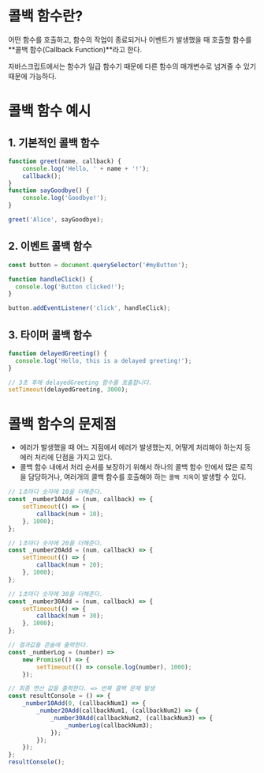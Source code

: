 # 콜백 함수란?

어떤 함수를 호출하고, 함수의 작업이 종료되거나 이벤트가 발생했을 때 호출할 함수를 **콜백 함수(Callback Function)**라고 한다. 

자바스크립트에서는 함수가 일급 함수기 때문에 다른 함수의 매개변수로 넘겨줄 수 있기 때문에 가능하다.

# 콜백 함수 예시

## 1. 기본적인 콜백 함수

```javascript
function greet(name, callback) {
	console.log('Hello, ' + name + '!');
	callback();
}
function sayGoodbye() {
	console.log('Goodbye!');
}

greet('Alice', sayGoodbye);
```

## 2. 이벤트 콜백 함수

```javascript
const button = document.querySelector('#myButton');

function handleClick() {
  console.log('Button clicked!');
}

button.addEventListener('click', handleClick);
```

## 3. 타이머 콜백 함수

```javascript
function delayedGreeting() {
  console.log('Hello, this is a delayed greeting!');
}

// 3초 후에 delayedGreeting 함수를 호출합니다.
setTimeout(delayedGreeting, 3000);
```

# 콜백 함수의 문제점

- 에러가 발생했을 때 어느 지점에서 에러가 발생했는지, 어떻게 처리해야 하는지 등 에러 처리에 단점을 가지고 있다.
- 콜백 함수 내에서 처리 순서를 보장하기 위해서 하나의 콜백 함수 안에서 많은 로직을 담당하거나, 여러개의 콜백 함수를 호출해야 하는 `콜백 지옥`이 발생할 수 있다.

```javascript
// 1초마다 숫자에 10을 더해준다.
const _number10Add = (num, callback) => {
    setTimeout(() => {
        callback(num + 10);
    }, 1000);
};

// 1초마다 숫자에 20을 더해준다.
const _number20Add = (num, callback) => {
    setTimeout(() => {
        callback(num + 20);
    }, 1000);
};

// 1초마다 숫자에 30을 더해준다.
const _number30Add = (num, callback) => {
    setTimeout(() => {
        callback(num + 30);
    }, 1000);
};

// 결과값을 콘솔에 출력한다.
const _numberLog = (number) =>
    new Promise(() => {
        setTimeout(() => console.log(number), 1000);
    });

// 최종 연산 값을 출력한다. => 반복 콜백 문제 발생
const resultConsole = () => {
    _number10Add(0, (callbackNum1) => {
        _number20Add(callbackNum1, (callbackNum2) => {
            _number30Add(callbackNum2, (callbackNum3) => {
                _numberLog(callbackNum3);
            });
        });
    });
};
resultConsole();
```